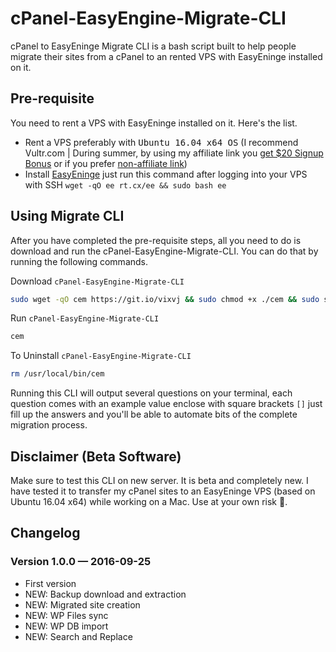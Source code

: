 # cPanel-EasyEngine-Migrate-CLI
cPanel to EasyEninge Migrate CLI is a bash script built to help people migrate their sites from a cPanel to an rented VPS with EasyEninge installed on it.

## Pre-requisite
You need to rent a VPS with EasyEninge installed on it. Here's the list.

- Rent a VPS preferably with <kbd>Ubuntu 16.04 x64 OS</kbd> (I recommend Vultr.com | During summer, by using my affiliate link you [get $20 Signup Bonus](http://www.vultr.com/?ref=6942485-3B) or if you prefer [non-affiliate link](http://www.vultr.com/))
- Install [EasyEninge](https://easyengine.io/) just run this command after logging into your VPS with SSH `wget -qO ee rt.cx/ee && sudo bash ee`

## Using Migrate CLI
After you have completed the pre-requisite steps, all you need to do is download and run the cPanel-EasyEngine-Migrate-CLI. You can do that by running the following commands.

Download `cPanel-EasyEngine-Migrate-CLI`

```bash
sudo wget -qO cem https://git.io/vixvj && sudo chmod +x ./cem && sudo sudo install ./cem /usr/local/bin/cem
```

Run `cPanel-EasyEngine-Migrate-CLI`

```bash
cem
```

To Uninstall `cPanel-EasyEngine-Migrate-CLI`

```bash
rm /usr/local/bin/cem
```

Running this CLI will output several questions on your terminal, each question comes with an example value enclose with square brackets `[]` just fill up the answers and you'll be able to automate bits of the complete migration process.

## Disclaimer (Beta Software)
Make sure to test this CLI on new server. It is beta and completely new. I have tested it to transfer my cPanel sites to an EasyEninge VPS (based on Ubuntu 16.04  x64) while working on a Mac. Use at your own risk 🤔.

## Changelog

### Version 1.0.0 — 2016-09-25
- First version
- NEW: Backup download and extraction
- NEW: Migrated site creation
- NEW: WP Files sync
- NEW: WP DB import
- NEW: Search and Replace

